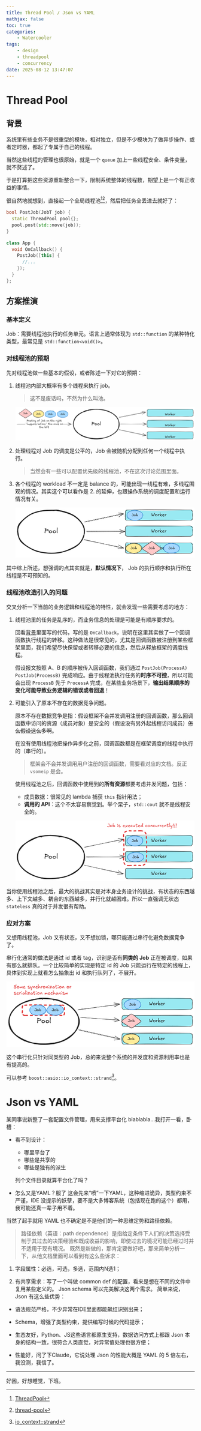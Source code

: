 ```yaml
---
title: Thread Pool / Json vs YAML
mathjax: false
toc: true
categories:
    - Watercooler
tags:
    - design
    - threadpool
    - concurrency
date: 2025-08-12 13:47:07
---
```


# Thread Pool

## 背景

系统里有些业务不是很重型的模块，相对独立，但是不少模块为了做异步操作、或者定时器，都起了专属于自己的线程。

当然这些线程的管理也很原始，就是一个 `queue` 加上一些线程安全、条件变量，就不赘述了。

于是打算把这些资源重新整合一下，限制系统整体的线程数，期望上是一个有正收益的事情。

很自然地就想到，直接起一个全局线程池[^1][^2]，然后把任务全丢进去就好了：

```cpp
bool PostJob(JobT job) {
  static ThreadPool pool{};
  pool.post(std::move(job));
}
```

```cpp
class App {
  void OnCallback() {
    PostJob([this] {
      //...
    });
  }
};
```

## 方案推演
### 基本定义
Job：需要线程池执行的任务单元。语言上通常体现为 `std::function` 的某种特化类型，最常见是 `std::function<void()>`。

### 对线程池的预期
先对线程池做一些基本的假设，或者陈述一下对它的预期：
1. 线程池内部大概率有多个线程来执行 job。
    > 这不是废话吗，不然为什么叫池。

    ![image-20250814105946573](2025-08-12-wc/image-20250814105946573.png)

2. 处理线程对 Job 的调度是公平的，Job 会被随机分配到任何一个线程中执行。
    > 当然会有一些可以配置优先级的线程池，不在这次讨论范围里面。

3. 各个线程的 workload 不一定是 balance 的，可能出现一线程有难，多线程围观的情况。其实这个可以看作是 2. 的延伸，也跟操作系统的调度配置和运行情况有关。

    ![image-20250814110112346](2025-08-12-wc/image-20250814110112346.png)

其中综上所述，想强调的点其实就是，**默认情况下**， Job 的执行顺序和执行所在线程是不可预知的。

### 线程池改造引入的问题

交叉分析一下当前的业务逻辑和线程池的特性，就会发现一些需要考虑的地方：

1. 线程池里的任务是乱序的，而业务信息的处理是可能是有顺序要求的。

   回看[背景](#背景)里面写的代码，写的是 `OnCallback`，说明在这里其实做了一个回调函数执行线程的转移。这种做法是很常见的，尤其是回调函数被注册到某些框架里面，我们希望尽快保留或者转移必要的信息，然后从释放框架的调度线程。

   假设报文按照 A、B 的顺序被传入回调函数，我们通过 `PostJob(ProcessA)` `PostJob(ProcessB)` 完成响应。由于线程池执行任务的**时序不可控**，所以可能会出现 `ProcessB` 先于 `ProcessA` 完成，在某些业务场景下，**输出结果顺序的变化可能导致业务逻辑的错误或者回退**！

2. 可能引入了原本不存在的数据竞争问题。

   原本不存在数据竞争是指：假设框架不会并发调用注册的回调函数，那么回调函数中访问的资源（成员对象）是安全的（假设没有另外起线程访问成员）~~怎么假设这么多啊~~。

   在没有使用线程池把操作异步化之前，回调函数都是在框架调度的线程中执行的（串行的）。

   > 框架会不会并发调用用户注册的回调函数，需要看对应的文档。反正 `vsomeip` 是会。

   使用线程池之后，回调函数中使用到的**所有资源**都要考虑并发问题，包括：

   - 成员数据：很常见的 lambda 捕获 `this` 指针用法；
   - **调用的 API**：这个不太容易察觉到。举个栗子，`std::cout` 就不是线程安全的。
   
   ![image-20250814110307427](2025-08-12-wc/image-20250814110307427.png)

当你使用线程池之后，最大的挑战其实是对本身业务设计的挑战，有状态的东西越多、上下文越多、耦合的东西越多，并行化就越困难。所以一直强调无状态 `stateless` 真的对于并发很有帮助。

### 应对方案

又想用线程池，Job 又有状态，又不想加锁，哪只能通过串行化避免数据竞争了。

串行化通常的做法是通过 id 或者 tag，识别是否有**同类的 Job** 正在被调度，如果有那么就排队。一个比较简单的实现是特定 id 的 Job 只能运行在特定的线程上，具体到实现上就看怎么抽象出 id 和执行队列了，不展开。

![image-20250814110638796](2025-08-12-wc/image-20250814110638796.png)

这个串行化只针对同类型的 Job，总的来说整个系统的并发度和资源利用率也是有提高的。

可以参考 `boost::asio::io_context::strand`[^3]。


# Json vs YAML

某同事说新整了一套配置文件管理，用来支撑平台化 blablabla…我打开一看，卧槽：

- 看不到设计：
  - 哪里平台了
  - 哪些是共享的
  - 哪些是独有的派生
  
  列个文件目录就算平台化了吗？
  
- 怎么又是YAML？服了
这会先来“喷”一下YAML，这种缩进诡异，类型约束不严谨，IDE 没提示的妖孽，要不是大多博客系统（包括现在跑的这个）都用，我可能还真一辈子用不着。

当然了起手就用 YAML 也不确定是不是他们的一种思维定势和路径依赖。

> 路径依赖（英语：path dependence）是指给定条件下人们的决策选择受制于其过去的决策经验和既成收益的影响，即使过去的境况可能已经过时并不适用于现有境况。
既然是新做的，那肯定要做好吧，那来简单分析一下，从他文档里面可以看到有这么些诉求：

1. 字段属性：必选，可选，多选，范围内N选1；

2. 有共享需求：写了一个叫做 common def 的配置，看来是想在不同的文件中复用某些定义的。
Json schema 可以完美解决这两个需求。
简单来说，Json 有这么些优势：

- 语法规范严格，不少异常在IDE里面都能飙红识别出来；

- Schema，增强了类型约束，提供编写时候的代码提示；

- 生态友好，Python、JS这些语言都原生支持，数据访问方式上都跟 Json 本身的结构一致，很符合人类直觉，对异常值处理也很方便；

- 性能好，问了下Claude，它说处理 Json 的性能大概是 YAML 的 5 倍左右，我没测，我信了。

---

好困，好想睡觉，下班。


[^1]:[ThreadPool](https://github.com/progschj/ThreadPool)
[^2]:[thread-pool](https://github.com/bshoshany/thread-pool)
[^3]:[io_context::strand](https://www.boost.org/doc/libs/latest/doc/html/boost_asio/reference/io_context__strand.html)